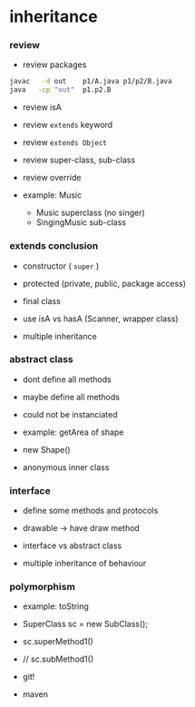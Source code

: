 # inheritance 

### review 
+ review packages 
```bash 
javac   -d out    p1/A.java p1/p2/B.java
java   -cp "out"  p1.p2.B 
```


+ review isA 
+ review `extends` keyword
+ review `extends Object`
+ review super-class, sub-class
+ review override

+ example: Music
   + Music superclass (no singer)
   + SingingMusic sub-class 


### extends conclusion
+ constructor ( `super` )
+ protected (private, public, package access)

+ final class 
+ use isA vs hasA (Scanner, wrapper class)

+ multiple inheritance

### abstract class 
+ dont define all methods 
+ maybe define all methods 
+ could not be instanciated 

+ example: getArea of shape 
+ new Shape() 


+ anonymous inner class 



### interface 
+ define some methods and protocols
+ drawable -> have draw method 

+ interface vs abstract class 
+ multiple inheritance of behaviour




### polymorphism 
+ example: toString 

+ SuperClass sc = new SubClass();
+ sc.superMethod1()
+ // sc.subMethod1()



+ git!
+ maven 
